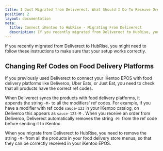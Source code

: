```yaml
---
title: I Just Migrated from Deliverect. What Should I Do To Receive Orders?
position: 2
layout: documentation
meta:
  title: Connect iKentoo to HubRise - Migrating From Deliverect
  description: If you recently migrated from Deliverect to HubRise, you should follow these instructions to make sure that orders are correctly received.
---
```


If you recently migrated from Deliverect to HubRise, you might need to follow these instructions to make sure that your setup works correctly.

## Changing Ref Codes on Food Delivery Platforms

If you previously used Deliverect to connect your iKentoo EPOS with food delivery platforms like Deliveroo, Uber Eats, or Just Eat, you need to check that all products have the correct ref codes.

When Deliverect syncs the products with food delivery platforms, it appends the string `-M-` to all the modifiers' ref codes. For example, if you have a modifier with ref code `sauce-123` in your iKentoo catalog, on Deliveroo this appears as `sauce-123-M-`. When you receive an order from Deliveroo, Deliverect automatically removes the string `-M-` from the ref code before sending it to iKentoo.

When you migrate from Deliverect to HubRise, you need to remove the string `-M-` from all the products in your food delivery store menus, so that they can be correctly received in your iKentoo EPOS.
